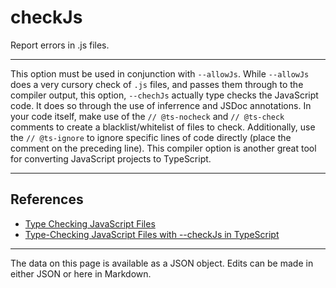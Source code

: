 <!-- Important! Do not modify comment blocks. They are necessary for the transformer to work properly -->

<!-- title -->
# checkJs

<!-- shortDescription -->
Report errors in .js files.

---

<!-- extendedDescription -->
This option must be used in conjunction with `--allowJs`. While `--allowJs` does a very cursory check of `.js` files, and passes them through to the compiler output, this option, `--chechJs` actually type checks the JavaScript code. It does so through the use of inferrence and JSDoc annotations. In your code itself, make use of the `// @ts-nocheck` and `// @ts-check` comments to create a blacklist/whitelist of files to check. Additionally, use the `// @ts-ignore` to ignore specific lines of code directly (place the comment on the preceding line). This compiler option is another great tool for converting JavaScript projects to TypeScript.

---

<!-- references -->
## References
- [Type Checking JavaScript Files](https://www.typescriptlang.org/docs/handbook/type-checking-javascript-files.html)
- [Type-Checking JavaScript Files with --checkJs in TypeScript](https://mariusschulz.com/blog/type-checking-javascript-files-with-checkjs-in-typescript)
---

<!-- footer -->
The data on this page is available as a JSON object. Edits can be made in either JSON or here in Markdown.
